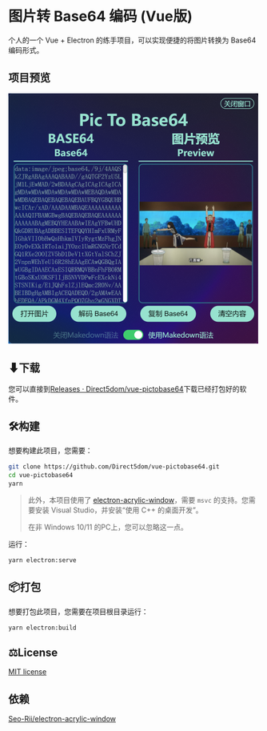 # 图片转 Base64 编码 (Vue版)

个人的一个 Vue + Electron 的练手项目，可以实现便捷的将图片转换为 Base64 编码形式。

## 项目预览

<img src="./README/2022-09-21-114416.png" alt="img" style="zoom:50%;" />

## ⬇下载

您可以直接到[Releases · Direct5dom/vue-pictobase64](https://github.com/Direct5dom/vue-PicToBase64/releases)下载已经打包好的软件。

## 🛠️构建

想要构建此项目，您需要：

```sh
git clone https://github.com/Direct5dom/vue-pictobase64.git
cd vue-pictobase64
yarn
```

> 此外，本项目使用了 [electron-acrylic-window](https://github.com/Seo-Rii/electron-acrylic-window)，需要 `msvc` 的支持。您需要安装 Visual Studio，并安装“使用 C++ 的桌面开发”。
> 
> 在非 Windows 10/11 的PC上，您可以忽略这一点。

运行：

```sh
yarn electron:serve
```

## 📦︎打包

想要打包此项目，您需要在项目根目录运行：

```sh
yarn electron:build
```

## ⚖️License

[MIT license](https://github.com/Direct5dom/vue-PicToBase64/blob/main/LICENSE)

## 依赖

[Seo-Rii/electron-acrylic-window](https://github.com/Seo-Rii/electron-acrylic-window)